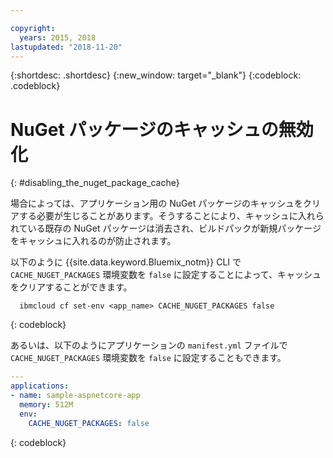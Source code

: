 ```yaml
---

copyright:
  years: 2015, 2018
lastupdated: "2018-11-20"
---
```


{:shortdesc: .shortdesc}
{:new_window: target="_blank"}
{:codeblock: .codeblock}

# NuGet パッケージのキャッシュの無効化
{: #disabling_the_nuget_package_cache}

場合によっては、アプリケーション用の NuGet パッケージのキャッシュをクリアする必要が生じることがあります。そうすることにより、キャッシュに入れられている既存の NuGet パッケージは消去され、ビルドパックが新規パッケージをキャッシュに入れるのが防止されます。

以下のように {{site.data.keyword.Bluemix_notm}} CLI で `CACHE_NUGET_PACKAGES` 環境変数を `false` に設定することによって、キャッシュをクリアすることができます。

```shell
  ibmcloud cf set-env <app_name> CACHE_NUGET_PACKAGES false
```
{: codeblock}

あるいは、以下のようにアプリケーションの `manifest.yml` ファイルで `CACHE_NUGET_PACKAGES` 環境変数を `false` に設定することもできます。

```yml
---
applications:
- name: sample-aspnetcore-app
  memory: 512M
  env:
    CACHE_NUGET_PACKAGES: false
```
{: codeblock}
